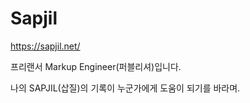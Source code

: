 # Sapjil

https://sapjil.net/

프리랜서 Markup Engineer(퍼블리셔)입니다.

나의 SAPJIL(삽질)의 기록이 누군가에게 도움이 되기를 바라며.
